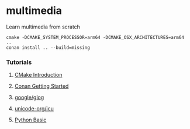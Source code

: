 # multimedia
Learn multimedia from scratch

```
cmake -DCMAKE_SYSTEM_PROCESSOR=arm64 -DCMAKE_OSX_ARCHITECTURES=arm64 ..
conan install .. --build=missing
```

### Tutorials

1. [CMake Introduction](https://cmake.org/cmake/help/latest/guide/tutorial/index.html)

2. [Conan Getting Started](https://docs.conan.io/en/latest/getting_started.html)

3. [google/glog](https://github.com/google/glog.git)

4. [unicode-org/icu](https://github.com/unicode-org/icu.git)

5. [Python Basic](https://www.python.org)

